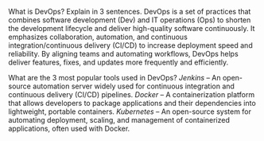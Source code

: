 What is DevOps? Explain in 3 sentences.
  DevOps is a set of practices that combines software development (Dev) and IT operations (Ops) to shorten the development lifecycle and deliver high-quality software continuously. 
  It emphasizes collaboration, automation, and continuous integration/continuous delivery (CI/CD) to increase deployment speed and reliability. 
  By aligning teams and automating workflows, DevOps helps deliver features, fixes, and updates more frequently and efficiently.

What are the 3 most popular tools used in DevOps?
  *Jenkins* – An open-source automation server widely used for continuous integration and continuous delivery (CI/CD) pipelines.
  *Docker* – A containerization platform that allows developers to package applications and their dependencies into lightweight, portable containers.
  *Kubernetes* – An open-source system for automating deployment, scaling, and management of containerized applications, often used with Docker.

